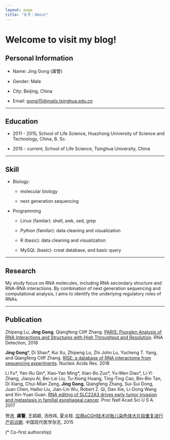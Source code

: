 ```yaml
---
layout: page
title: "关于：About"
---
```


Welcome to visit my blog!
=========================



Personal Information
------
* Name: Jing Gong (龚警)  

* Gender: Male
  
* City: Beijing, China  

* Email: gongj15@mails.tsinghua.edu.cn 

---------------


Education
---------
* 2011 - 2015,   School of Life Science, Huazhong University of Science and Technology, China, B. Sc.

* 2015 - current,    School of Life Science, Tsinghua University, China     


---------------


Skill
---------
* Biology:

  - molecular biology 
  
  - next generation sequencing
  

* Programming

  - Linux (familar): shell, awk, sed, grep  

  - Python (familar): data cleaning and visualization

  - R (basic): data cleaning and visualization
  
  - MySQL (basic): creat database, and basic query

---------------

Research 
-------
My study focus on RNA molecules, including RNA secondary structure and RNA-RNA interactions. By combination of next generation sequencing and computational analysis, I aims to identify the underlying regulatory roles of RNAs.


---------------


Publication
-----------

Zhipeng Lu, **Jing Gong**, Qiangfeng Cliff Zhang. [PARIS: Psoralen Analysis of RNA Interactions and Structures with High Throughput and Resolution](https://link.springer.com/protocol/10.1007/978-1-4939-7213-5_4). RNA Detection, 2018

**Jing Gong**\*, Di Shao\*, Kui Xu, Zhipeng Lu, Zhi John Lu, Yucheng T. Yang, and Qiangfeng Cliff Zhang. [RISE: a database of RNA interactome from sequencing experiments](https://www.ncbi.nlm.nih.gov/pubmed/29040625). Nucleic Acids Res. 2018

Li Fu\*, Yan-Ru Qin\*, Xiao-Yan Ming\*, Xian-Bo Zuo\*, Yu-Wen Diao\*, Li-Yi Zhang, Jiaoyu Ai, Bei-Lei Liu, Tu-Xiong Huang, Ting-Ting Cao, Bin-Bin Tan, Di Xiang, Chui-Mian Zeng, **Jing Gong**, Qiangfeng Zhang, Sui-Sui Dong, Juan Chen, Haibo Liu, Jian-Lin Wu, Robert Z. Qi, Dan Xie, Li-Dong Wang and Xin-Yuan Guan. [RNA editing of SLC22A3 drives early tumor invasion and metastasis in familial esophageal cancer](https://www.ncbi.nlm.nih.gov/pubmed/28533408). Proc Natl Acad Sci U S A. 2017

贺选, **龚警**, 王超颖, 汤欣祎, 夏炎枝. [应用aCGH技术对胎儿染色体大片段重复进行产前诊断](http://www.cnki.com.cn/Article/CJFDTOTAL-ZXDY201508008.htm). 中国现代医学杂志, 2015

(* Co-first authorship)
 